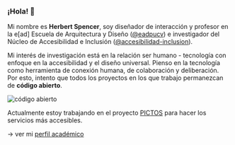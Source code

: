 ### ¡Hola! 👋

Mi nombre es **Herbert Spencer**, soy diseñador de interacción y profesor en la e[ad] Escuela de Arquitectura y Diseño ([@eadpucv](http://github.com/eadpucv)) e investigador del Núcleo de Accesibilidad e Inclusión ([@accesibilidad-inclusion](http://github.com/accesibilidad-inclusion)).

Mi interés de investigación está en la relación ser humano - tecnología con enfoque en la accesibilidad y el diseño universal. Pienso en la tecnología como herramienta de conexión humana, de colaboración y deliberación. Por esto, intento que todos los proyectos en los que trabajo permanezcan de **código abierto**.

![código abierto](https://img.shields.io/badge/opensource-code--always--available-blue)

Actualmente estoy trabajando en el proyecto [PICTOS](http://pictos-cl) para hacer los servicios más accesibles.

&rarr; ver mi [perfil académico](https://wiki.ead.pucv.cl/Herbert_Spencer)

<!--
**hspencer/hspencer** is a ✨ _special_ ✨ repository because its `README.md` (this file) appears on your GitHub profile.

Here are some ideas to get you started:

- 🔭 I’m currently working on ...
- 🌱 I’m currently learning ...
- 👯 I’m looking to collaborate on ...
- 🤔 I’m looking for help with ...
- 💬 Ask me about ...
- 📫 How to reach me: ...
- 😄 Pronouns: ...
- ⚡ Fun fact: ...
-->
